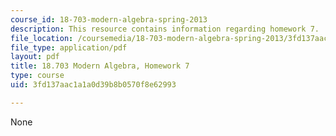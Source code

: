 ```yaml
---
course_id: 18-703-modern-algebra-spring-2013
description: This resource contains information regarding homework 7.
file_location: /coursemedia/18-703-modern-algebra-spring-2013/3fd137aac1a1a0d39b8b0570f8e62993_MIT18_703S13_h7.pdf
file_type: application/pdf
layout: pdf
title: 18.703 Modern Algebra, Homework 7
type: course
uid: 3fd137aac1a1a0d39b8b0570f8e62993

---
```

None